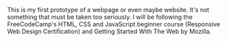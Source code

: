 This is my first prototype of a webpage or even maybe website. It's not something that must be taken too seriously.
I will be following the FreeCodeCamp's HTML, CSS and JavaScript beginner course (Responsive Web Design Certification) and Getting Started With The Web by Mozilla.